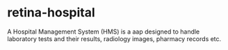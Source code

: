 # retina-hospital
A Hospital Management System (HMS) is a aap designed to handle  laboratory tests and their results, radiology images, pharmacy records etc. 
